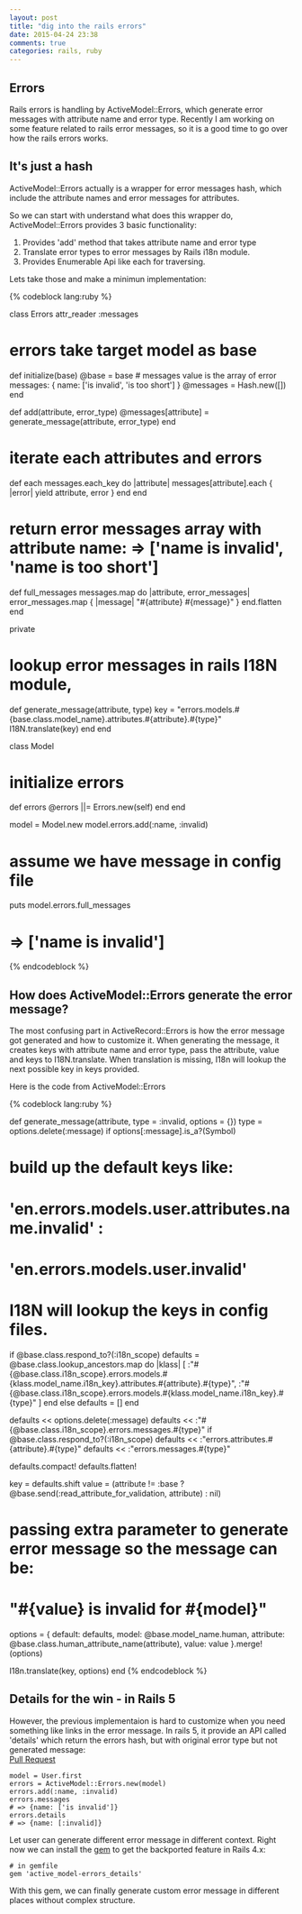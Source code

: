 ```yaml
---
layout: post
title: "dig into the rails errors"
date: 2015-04-24 23:38
comments: true
categories: rails, ruby
---
```


## Errors

Rails errors is handling by ActiveModel::Errors, which generate error messages with attribute name and error type.
Recently I am working on some feature related to rails error messages, so it is a good time to go over how the rails errors works.

## It's just a hash

ActiveModel::Errors actually is a wrapper for error messages hash, which include the attribute names and error messages for attributes.  

<!-- more -->

So we can start with understand what does this wrapper do, ActiveModel::Errors provides 3 basic functionality:

1. Provides 'add' method that takes attribute name and error type
2. Translate error types to error messages by Rails i18n module.
3. Provides Enumerable Api like each for traversing.

Lets take those and make a minimun implementation:


{% codeblock lang:ruby %}

class Errors
  attr_reader :messages

  # errors take target model as base
  def initialize(base)
    @base = base
    # messages value is the array of error messages: { name: ['is invalid', 'is too short'] }
    @messages = Hash.new([])
  end

  def add(attribute, error_type)
    @messages[attribute] = generate_message(attribute, error_type)
  end

  # iterate each attributes and errors
  def each
    messages.each_key do |attribute|
      messages[attribute].each { |error| yield attribute, error }
    end
  end

  # return error messages array with attribute name: => ['name is invalid', 'name is too short']
  def full_messages
    messages.map do |attribute, error_messages|
      error_messages.map { |message| "#{attribute} #{message}" }
    end.flatten
  end

  private

  # lookup error messages in rails I18N module, 
  def generate_message(attribute, type)
    key = "errors.models.#{base.class.model_name}.attributes.#{attribute}.#{type}"
    I18N.translate(key)
  end
end

class Model
  # initialize errors
  def errors
    @errors ||= Errors.new(self)
  end
end

model = Model.new
model.errors.add(:name, :invalid)

# assume we have message in config file
puts model.errors.full_messages
# => ['name is invalid']

{% endcodeblock %}

## How does ActiveModel::Errors generate the error message?

The most confusing part in ActiveRecord::Errors is how the error message got generated and how to customize it.
When generating the message, it creates keys with attribute name and error type,
pass the attribute, value and keys to I18N.translate. When translation is missing,
I18n will lookup the next possible key in keys provided.

Here is the code from ActiveModel::Errors

{% codeblock lang:ruby %}

def generate_message(attribute, type = :invalid, options = {})
  type = options.delete(:message) if options[:message].is_a?(Symbol)

  # build up the default keys like:
  # 'en.errors.models.user.attributes.name.invalid' :
  # 'en.errors.models.user.invalid'
  # I18N will lookup the keys in config files.
  if @base.class.respond_to?(:i18n_scope)
    defaults = @base.class.lookup_ancestors.map do |klass|
      [ :"#{@base.class.i18n_scope}.errors.models.#{klass.model_name.i18n_key}.attributes.#{attribute}.#{type}",
        :"#{@base.class.i18n_scope}.errors.models.#{klass.model_name.i18n_key}.#{type}" ]
    end
  else
    defaults = []
  end

  defaults << options.delete(:message)
  defaults << :"#{@base.class.i18n_scope}.errors.messages.#{type}" if @base.class.respond_to?(:i18n_scope)
  defaults << :"errors.attributes.#{attribute}.#{type}"
  defaults << :"errors.messages.#{type}"

  defaults.compact!
  defaults.flatten!

  key = defaults.shift
  value = (attribute != :base ? @base.send(:read_attribute_for_validation, attribute) : nil)

  # passing extra parameter to generate error message so the message can be:
  # "#{value} is invalid for #{model}"
  options = {
    default: defaults,
    model: @base.model_name.human,
    attribute: @base.class.human_attribute_name(attribute),
    value: value
  }.merge!(options)

  I18n.translate(key, options)
end
{% endcodeblock %}

## Details for the win - in Rails 5

However, the previous implementaion is hard to customize when you need something like links in the error message.
In rails 5, it provide an API called 'details' which return the errors hash, but with original error type but not generated message:  
[Pull Request](https://github.com/rails/rails/pull/18322)

    model = User.first
    errors = ActiveModel::Errors.new(model)
    errors.add(:name, :invalid)
    errors.messages
    # => {name: ['is invalid']}
    errors.details
    # => {name: [:invalid]}

Let user can generate different error message in different context.
Right now we can install the [gem](https://github.com/cowbell/active_model-errors_details) to get the backported feature in Rails 4.x:

    # in gemfile
    gem 'active_model-errors_details'

With this gem, we can finally generate custom error message in different places without complex structure.
